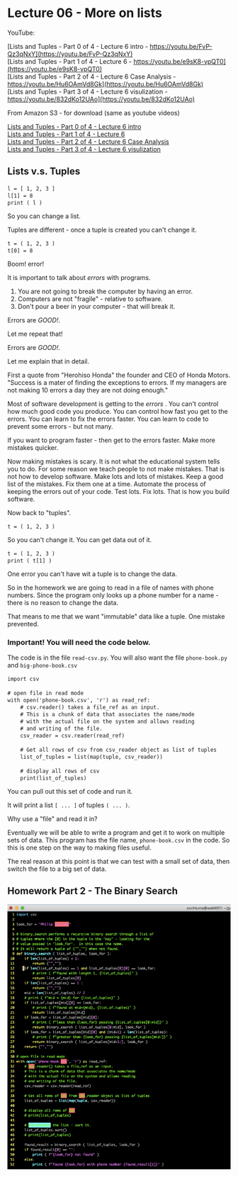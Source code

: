 # Lecture 06 - More on lists

YouTube:

[Lists and Tuples - Part 0 of 4 - Lecture 6 intro - https://youtu.be/FvP-Qz3qNxY](https://youtu.be/FvP-Qz3qNxY)<br>
[Lists and Tuples - Part 1 of 4 - Lecture 6 - https://youtu.be/e9sK8-vpQT0](https://youtu.be/e9sK8-vpQT0)<br>
[Lists and Tuples - Part 2 of 4 - Lecture 6 Case Analysis - https://youtu.be/Hu6OAmVd8Gk](https://youtu.be/Hu6OAmVd8Gk)<br>
[Lists and Tuples - Part 3 of 4 - Lecture 6 visulization - https://youtu.be/832dKo12UAo](https://youtu.be/832dKo12UAo)<br>

From Amazon S3 - for download (same as youtube videos)

[Lists and Tuples - Part 0 of 4 - Lecture 6 intro](http://uw-s20-2015.s3.amazonaws.com/1015-L-06-pt0-tuples-and-lists.mp4)<br>
[Lists and Tuples - Part 1 of 4 - Lecture 6](http://uw-s20-2015.s3.amazonaws.com/1015-L-06-pt1-lists-and-tuples.mp4)<br>
[Lists and Tuples - Part 2 of 4 - Lecture 6 Case Analysis](http://uw-s20-2015.s3.amazonaws.com/1015-L-06-pt2-case-analysis.mp4)<br>
[Lists and Tuples - Part 3 of 4 - Lecture 6 visulization](http://uw-s20-2015.s3.amazonaws.com/1015-L-06-pt3-search-visualization.mp4)<br>

## Lists v.s. Tuples

```
l = [ 1, 2, 3 ]
l[1] = 8
print ( l )
```

So you can change a list.

Tuples are different - once a tuple is created you can't change it.

```
t = ( 1, 2, 3 )
t[0] = 8
```

Boom! error!

It is important to talk about *errors* with programs.

1. You are not going to break the computer by having an error.
2. Computers are not "fragile" - relative to software.
3. Don't pour a beer in your computer - that will break it.

Errors are *GOOD!*.

Let me repeat that!

Errors are *GOOD!*.

Let me explain that in detail.

First a quote from "Herohiso Honda" the founder and CEO of
Honda Motors.  "Success is a mater of finding the exceptions 
to errors.  If my managers are not making 10 errors a day
they are not doing enough."

Most of software development is getting to the *errors* .
You can't control how much good code you produce.  You can
control how fast you get to the errors.  You can learn to fix
the errors faster.   You can learn to code to prevent some
errors - but not many.   

If you want to program faster - then get to the errors faster.
Make more mistakes quicker.  

Now making mistakes is scary.  It is not what the educational
system tells you to do.  For some reason we teach people to
not make mistakes.  That is not how to develop software.
Make lots and lots of mistakes.  Keep a good list of the
mistakes.  Fix them one at a time. Automate the process
of keeping the errors out of your code.  Test lots.
Fix lots.  That is how you build software.

Now back to "tuples".


```
t = ( 1, 2, 3 )
```

So you can't change it.  You can get data out of it.

```
t = ( 1, 2, 3 )
print ( t[1] )
```

One error you can't have wit a tuple is to change the data.

So in the homework we are going to read in a file of names
with phone numbers.  Since the program only looks up a phone
number for a name - there is no reason to change the data.

That means to me that we want "immutable" data like a
tuple.  One mistake prevented.



### Important!  You will need the code below.

The code is in the file `read-csv.py`.
You will also want the file `phone-book.py` and 
`big-phone-book.csv`

```
import csv

# open file in read mode
with open('phone-book.csv', 'r') as read_ref:
    # csv.reader() takes a file_ref as an input.
	# This is a chunk of data that associates the name/mode
	# with the actual file on the system and allows reading
	# and writing of the file.
    csv_reader = csv.reader(read_ref)

    # Get all rows of csv from csv_reader object as list of tuples
    list_of_tuples = list(map(tuple, csv_reader))

    # display all rows of csv
    print(list_of_tuples)
```

You can pull out this set of code and run it.

It will print a list `[ ... ]` of tuples `( ... )`.

Why use a "file" and read it in?

Eventually we will be able to write a program and get 
it to work on multiple sets of data.  This program has
the file name, `phone-book.csv` in the code.  So this is
one step on the way to making files useful.

The real reason at this point is that we can test with
a small set of data, then switch the file to a big set of
data.



## Homework Part 2 - The Binary Search

![image-of-binary-search.png](image-of-binary-search.png)


